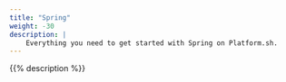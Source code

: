 ```yaml
---
title: "Spring"
weight: -30
description: |
    Everything you need to get started with Spring on Platform.sh. 
---
```


{{% description %}}
